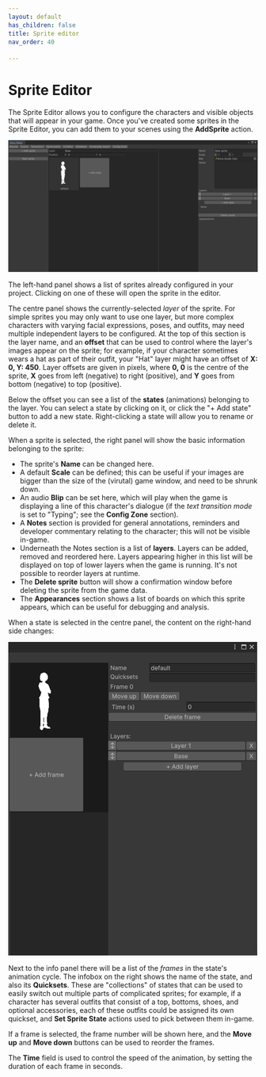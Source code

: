 ```yaml
---
layout: default
has_children: false
title: Sprite editor
nav_order: 40

---
```

# Sprite Editor

The Sprite Editor allows you to configure the characters and visible objects that will appear in your game. Once you've created some sprites in the Sprite Editor, you can add them to your scenes using the **AddSprite** action.

![](/assets/images/new-sprite.png)

The left-hand panel shows a list of sprites already configured in your project. Clicking on one of these will open the sprite in the editor.

The centre panel shows the currently-selected _layer_ of the sprite. For simple sprites you may only want to use one layer, but more complex characters with varying facial expressions, poses, and outfits, may need multiple independent layers to be configured. At the top of this section is the layer name, and an **offset** that can be used to control where the layer's images appear on the sprite; for example, if your character sometimes wears a hat as part of their outfit, your "Hat" layer might have an offset of **X: 0, Y: 450**. Layer offsets are given in pixels, where **0, 0** is the centre of the sprite, **X** goes from left (negative) to right (positive), and **Y** goes from bottom (negative) to top (positive).

Below the offset you can see a list of the **states** (animations) belonging to the layer. You can select a state by clicking on it, or click the "+ Add state" button to add a new state. Right-clicking a state will allow you to rename or delete it.

When a sprite is selected, the right panel will show the basic information belonging to the sprite:

* The sprite's **Name** can be changed here.
* A default **Scale** can be defined; this can be useful if your images are bigger than the size of the (virutal) game window, and need to be shrunk down.
* An audio **Blip** can be set here, which will play when the game is displaying a line of this character's dialogue (if the _text transition mode_ is set to "Typing"; see the **Config Zone** section).
* A **Notes** section is provided for general annotations, reminders and developer commentary relating to the character; this will not be visible in-game.
* Underneath the Notes section is a list of **layers**. Layers can be added, removed and reordered here. Layers appearing higher in this list will be displayed on top of lower layers when the game is running. It's not possible to reorder layers at runtime.
* The **Delete sprite** button will show a confirmation window before deleting the sprite from the game data.
* The **Appearances** section shows a list of boards on which this sprite appears, which can be useful for debugging and analysis.

When a state is selected in the centre panel, the content on the right-hand side changes:

![](/assets/images/state-view.png)

Next to the info panel there will be a list of the _frames_ in the state's animation cycle. The infobox on the right shows the name of the state, and also its **Quicksets**. These are "collections" of states that can be used to easily switch out multiple parts of complicated sprites; for example, if a character has several outfits that consist of a top, bottoms, shoes, and optional accessories, each of these outfits could be assigned its own quickset, and **Set Sprite State** actions used to pick between them in-game.

If a frame is selected, the frame number will be shown here, and the **Move up** and **Move down** buttons can be used to reorder the frames.

The **Time** field is used to control the speed of the animation, by setting the duration of each frame in seconds.